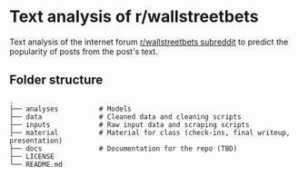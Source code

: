 # Text analysis of r/wallstreetbets

Text analysis of the internet forum [r/wallstreetbets subreddit](https://www.reddit.com/r/wallstreetbets/) to predict the popularity of posts from the post's text.


## Folder structure

    .
    ├── analyses          # Models
    ├── data              # Cleaned data and cleaning scripts
    ├── inputs            # Raw input data and scraping scripts
    ├── material          # Material for class (check-ins, final writeup, presentation)
    ├── docs              # Documentation for the repo (TBD)
    ├── LICENSE
    └── README.md
